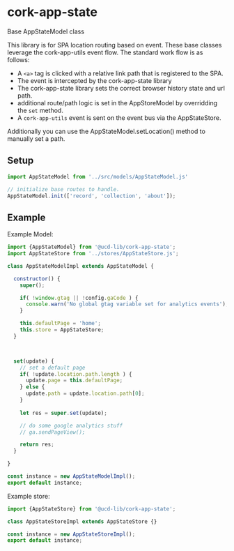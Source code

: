 # cork-app-state
Base AppStateModel class

This library is for SPA location routing based on event.  These base classes leverage the cork-app-utils event flow.  The standard work flow is as follows:

  - A `<a>` tag is clicked with a relative link path that is registered to the SPA.
  - The event is intercepted by the cork-app-state library
  - The cork-app-state library sets the correct browser history state and url path.
  - additional route/path logic is set in the AppStoreModel by overridding the `set` method.
  - A `cork-app-utils` event is sent on the event bus via the AppStateStore.

Additionally you can use the AppStateModel.setLocation() method to manually set a
path.

## Setup

```js
import AppStateModel from '../src/models/AppStateModel.js'

// initialize base routes to handle.
AppStateModel.init(['record', 'collection', 'about']);
```

## Example

Example Model:

```js
import {AppStateModel} from '@ucd-lib/cork-app-state';
import AppStateStore from '../stores/AppStateStore.js';

class AppStateModelImpl extends AppStateModel {

  constructor() {
    super();

    if( !window.gtag || !config.gaCode ) {
      console.warn('No global gtag variable set for analytics events');
    }

    this.defaultPage = 'home';
    this.store = AppStateStore;
  }



  set(update) {
    // set a default page
    if( !update.location.path.length ) {
      update.page = this.defaultPage;
    } else {
      update.path = update.location.path[0];
    }
    
    let res = super.set(update);

    // do some google analytics stuff
    // ga.sendPageView();

    return res;
  }

}

const instance = new AppStateModelImpl();
export default instance;
```

Example store:

```js
import {AppStateStore} from '@ucd-lib/cork-app-state';

class AppStateStoreImpl extends AppStateStore {}

const instance = new AppStateStoreImpl();
export default instance;
```